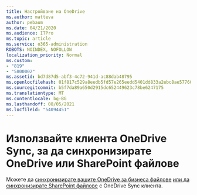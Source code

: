 ```yaml
---
title: Настройване на OneDrive
ms.author: matteva
author: pebaum
ms.date: 04/21/2020
ms.audience: ITPro
ms.topic: article
ms.service: o365-administration
ROBOTS: NOINDEX, NOFOLLOW
localization_priority: Normal
ms.custom:
- "819"
- "5800002"
ms.assetid: bd7d87d5-abf3-4c72-941d-ac88dab48795
ms.openlocfilehash: 01f817c529a8eedb5fd57e265eedd5401dd833a2ebc8ae57760754264425fd96
ms.sourcegitcommit: b5f7da89a650d2915dc652449623c78be6247175
ms.translationtype: MT
ms.contentlocale: bg-BG
ms.lasthandoff: 08/05/2021
ms.locfileid: "54094451"
---
```

# <a name="use-the-onedrive-sync-client-to-sync-onedrive-or-sharepoint-files"></a>Използвайте клиента OneDrive Sync, за да синхронизирате OneDrive или SharePoint файлове

Можете да [синхронизирате вашите OneDrive за бизнеса файлове](https://go.microsoft.com/fwlink/?linkid=533375) [или да синхронизирате SharePoint файлове](https://go.microsoft.com/fwlink/?linkid=871666) с OneDrive Sync клиента.
  